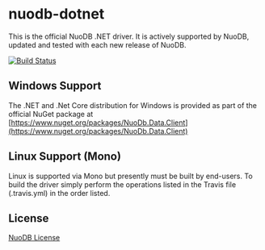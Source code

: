 nuodb-dotnet
============

This is the official NuoDB .NET driver. It is actively supported by NuoDB, updated and tested with each new release of NuoDB.

[![Build Status](https://travis-ci.org/nuodb/nuodb-dotnet.png)](https://travis-ci.org/nuodb/nuodb-dotnet)

Windows Support
---------------

The .NET and .Net Core distribution for Windows is provided as part of the official
NuGet package at [https://www.nuget.org/packages/NuoDb.Data.Client](https://www.nuget.org/packages/NuoDb.Data.Client)

Linux Support (Mono)
-------------------

Linux is supported via Mono but presently must be built by end-users.
To build the driver simply perform the operations listed in the Travis
file (.travis.yml) in the order listed.

License
-------------------
[NuoDB License](https://github.com/nuodb/nuodb-dotnet/blob/master/LICENSE.txt)
